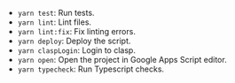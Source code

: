 *   `yarn test`: Run tests.
*   `yarn lint`: Lint files.
*   `yarn lint:fix`: Fix linting errors.
*   `yarn deploy`: Deploy the script.
*   `yarn claspLogin`: Login to clasp.
*   `yarn open`: Open the project in Google Apps Script editor.
*   `yarn typecheck`: Run Typescript checks.